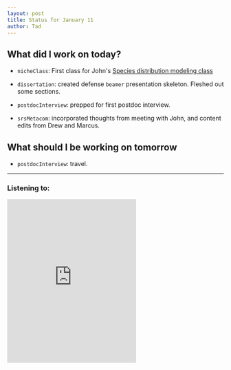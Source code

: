 ```yaml
---
layout: post
title: Status for January 11
author: Tad
---
```


## What did I work on today?

* `nicheClass`: First class for John's [Species distribution modeling class](https://daphnia.ecology.uga.edu/ecol8910-spring2016/)

* `dissertation`: created defense `beamer` presentation skeleton. Fleshed out some sections.

* `postdocInterview`: prepped for first postdoc interview.

* `srsMetacom`: incorporated thoughts from meeting with John, and content edits from Drew and Marcus.


## What should I be working on tomorrow

* `postdocInterview`: travel.





---

### Listening to:
 <iframe src='https://embed.spotify.com/?uri=spotify:track:6XorgdtMRoZ5OdmSV7NCFJ' width='300' height='380' frameborder='0' allowtransparency='true'></iframe>
 <i class='fa fa-code' style='color:pink'></i>
